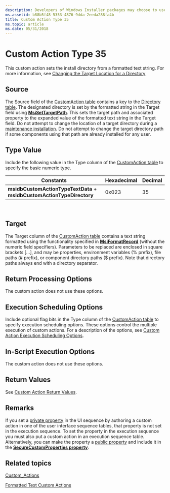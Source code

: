 ```yaml
---
description: Developers of Windows Installer packages may choose to use a custom action type 35 when the standard actions are insufficient to execute the installation.
ms.assetid: b88b5f48-5353-4876-9dda-2eeda288fa4b
title: Custom Action Type 35
ms.topic: article
ms.date: 05/31/2018
---
```


# Custom Action Type 35

This custom action sets the install directory from a formatted text string. For more information, see [Changing the Target Location for a Directory](changing-the-target-location-for-a-directory.md)

## Source

The Source field of the [CustomAction table](customaction-table.md) contains a key to the [Directory table](directory-table.md). The designated directory is set by the formatted string in the Target field using [**MsiSetTargetPath**](/windows/desktop/api/Msiquery/nf-msiquery-msisettargetpatha). This sets the target path and associated property to the expanded value of the formatted text string in the Target field. Do not attempt to change the location of a target directory during a [maintenance installation](maintenance-installation.md). Do not attempt to change the target directory path if some components using that path are already installed for any user.

## Type Value

Include the following value in the Type column of the [CustomAction table](customaction-table.md) to specify the basic numeric type.



| Constants                                                              | Hexadecimal | Decimal |
|------------------------------------------------------------------------|-------------|---------|
| **msidbCustomActionTypeTextData** + **msidbCustomActionTypeDirectory** | 0x023       | 35      |



 

## Target

The Target column of the [CustomAction table](customaction-table.md) contains a text string formatted using the functionality specified in [**MsiFormatRecord**](/windows/desktop/api/Msiquery/nf-msiquery-msiformatrecorda) (without the numeric field specifiers). Parameters to be replaced are enclosed in square brackets \[…\], and may be properties, environment variables (% prefix), file paths (\# prefix), or component directory paths ($ prefix). Note that directory paths always end with a directory separator.

## Return Processing Options

The custom action does not use these options.

## Execution Scheduling Options

Include optional flag bits in the Type column of the [CustomAction table](customaction-table.md) to specify execution scheduling options. These options control the multiple execution of custom actions. For a description of the options, see [Custom Action Execution Scheduling Options](custom-action-execution-scheduling-options.md).

## In-Script Execution Options

The custom action does not use these options.

## Return Values

See [Custom Action Return Values](custom-action-return-values.md).

## Remarks

If you set a [private property](private-properties.md) in the UI sequence by authoring a custom action in one of the user interface sequence tables, that property is not set in the execution sequence. To set the property in the execution sequence you must also put a custom action in an execution sequence table. Alternatively, you can make the property a [public property](public-properties.md) and include it in the [**SecureCustomProperties property**](securecustomproperties.md).

## Related topics

<dl> <dt>

[Custom\_Actions](custom-actions.md)
</dt> <dt>

[Formatted Text Custom Actions](formatted-text-custom-actions.md)
</dt> </dl>

 

 



